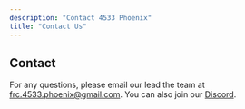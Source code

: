 ```yaml
---
description: "Contact 4533 Phoenix"
title: "Contact Us"
---
```


## Contact
For any questions, please email our lead the team at [frc.4533.phoenix@gmail.com](mailto:frc.4533.phoenix@gmail.com). You can also join our [Discord](https://discord.gg/p9cefyNVPq).

